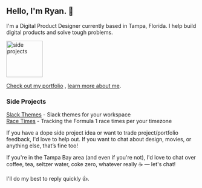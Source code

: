 ## Hello, I'm Ryan. 👋

I'm a Digital Product Designer currently based in Tampa, Florida. I help build digital products and solve tough problems.

<img src="https://work.ryanparag.com/static/df3dcb343fc0300cb35c1a39f24ea090/46604/portfolio-example-icon.png" alt="side projects" width="96"/>

[Check out my portfolio](https://ryanparag.com) , [learn more about me](https://ryanparag.com/about).

### Side Projects
[Slack Themes](https://slack-themes.now.sh) - Slack themes for your workspace  
[Race Times](http://race-times.vercel.app)  - Tracking the Formula 1 race times per your timezone  

If you have a dope side project idea or want to trade project/portfolio feedback, I'd love to help out. If you want to chat about design, movies, or anything else, that’s fine too!

If you're in the Tampa Bay area (and even if you're not), I'd love to chat over coffee, tea, seltzer water, coke zero, whatever really ☕️ — let's chat!

I'll do my best to reply quickly 👍.
